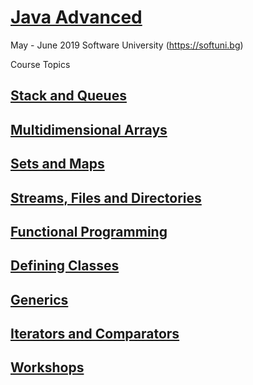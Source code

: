 # [Java Advanced]()

May - June 2019 Software University (https://softuni.bg)

Course Topics<br/>
## [Stack and Queues](https://github.com/almanaha/SoftUni/tree/master/Java%20Advanced/StacksAndQueues)<br/>
## [Multidimensional Arrays](https://https://github.com/almanaha/SoftUni/tree/master/Java%20Advanced/MultidimensionArrays)<br/>
## [Sets and Maps](https://github.com/almanaha/Software-University/tree/master/Java%20Advanced/SetsAndMaps)<br/>
## [Streams, Files and Directories](https://github.com/almanaha/Software-University/tree/master/Java%20Advanced/FilesAndStreams)<br/>
## [Functional Programming](https://github.com/almanaha/Software-University/tree/master/Java%20Advanced/FunctionalProgramming)<br/>
## [Defining Classes]()<br/>
## [Generics](https://github.com/almanaha/Software-University/tree/master/Java%20Advanced/Generics)<br/>
## [Iterators and Comparators](https://github.com/almanaha/SoftUni/tree/master/Java%20Advanced/IteratorsAndComparators)<br/>
## [Workshops](https://github.com/almanaha/Software-University/tree/master/Java%20Advanced/Workshops)<br/>
